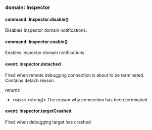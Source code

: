 
### domain: Inspector

#### command: Inspector.disable()

Disables inspector domain notifications.

#### command: Inspector.enable()

Enables inspector domain notifications.

#### event: Inspector.detached

Fired when remote debugging connection is about to be terminated. Contains detach reason.

*returns*
- `reason` <string]> The reason why connection has been terminated

#### event: Inspector.targetCrashed

Fired when debugging target has crashed
